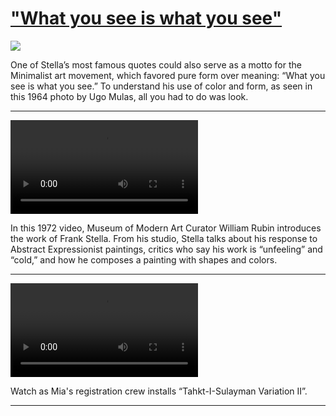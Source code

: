 # ["What you see is what you see"](http://artstories.artsmia.org/#/stories/1089)

![](http://cdn.dx.artsmia.org/thumbs/tn_null.jpg)

One of Stella’s most famous quotes could also serve as a motto for the Minimalist art movement, which favored pure form over meaning: “What you see is what you see.” To understand his use of color and form, as seen in this 1964 photo by Ugo Mulas, all you had to do was look.

---

<video src='http://cdn.dx.artsmia.org/videos/artstories/Frank_Stella_-_1972.mp4'></video>

In this 1972 video, Museum of Modern Art Curator William Rubin introduces the work of Frank Stella. From his studio, Stella talks about his response to Abstract Expressionist paintings, critics who say his work is “unfeeling” and “cold,” and how he composes a painting with shapes and colors.

---

<video src='http://cdn.dx.artsmia.org/videos/artstories/Museum_in_Motion-_Hanging_Tahkt-I-Sulayman_Variation_II.mp4'></video>

Watch as Mia's registration crew installs “Tahkt-I-Sulayman Variation II”.

---
